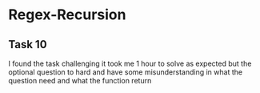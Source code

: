 # Regex-Recursion
## Task 10
I found the task challenging 
it took me 1 hour to solve as expected
but the optional question to hard  and have some misunderstanding in what the question need and what the function return
